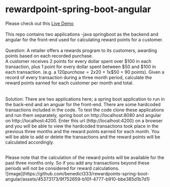 # rewardpoint-spring-boot-angular
Please check out this  [Live Demo](http://34.70.167.81/) 
<br>
<br>
This repo contains two applications -java springboot as the backend and angular for the front-end used for calculating reward points for a customer.
<br>
<br>
Question:
A retailer offers a rewards program to its customers, awarding points based on each recorded purchase.
<br>
A customer receives 2 points for every dollar spent over $100 in each transaction, plus 1 point for every dollar spent between $50 and $100 in each transaction.
(e.g. a $120 purchase = 2x$20 + 1x$50 = 90 points).
Given a record of every transaction during a three month period, calculate the reward points earned for each customer per month and total.
<br>
<br>
<br>
Solution:
There are two applications here; a spring boot application to run in the back-end and an anguar for the front-end. There are some hardcoded transactions included in the code.
To test the code clone these applications and run them separately, spring boot on http://localhost:8080 and angular on http://localhost:4200. Enter this url (http://localhost:4200) on a browser and you will be able to view the hardcoded transactions took place in the previous three months and the reward points earned for each month. You will be able to add or delete the transactions and the reward points will be calculated  accordingly.

<br> 
Please note that the calculation of the reward points will be available for the past three months only. So if you add any transactions beyond these periods will not be considered for reward calculations.
<br>
![image](https://github.com/benedict333/rewardpoints-spring-boot-angular/assets/45373173/9f752659-b10f-4777-b910-bbe385d1b7d1)
